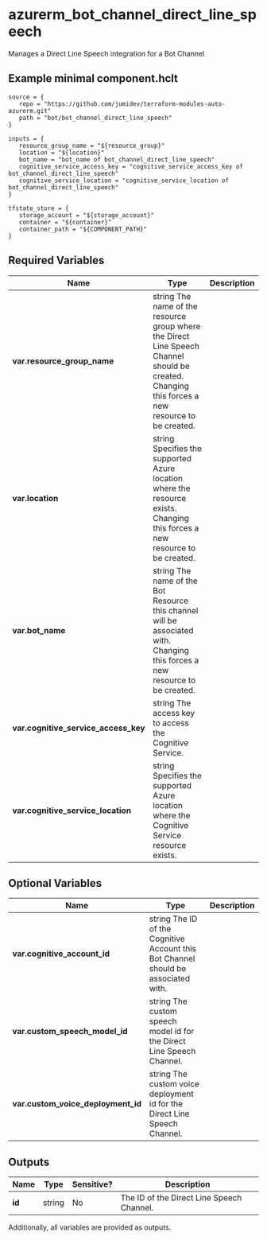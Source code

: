 # azurerm_bot_channel_direct_line_speech

Manages a Direct Line Speech integration for a Bot Channel

## Example minimal component.hclt

```hcl
source = {
   repo = "https://github.com/jumidev/terraform-modules-auto-azurerm.git" 
   path = "bot/bot_channel_direct_line_speech" 
}

inputs = {
   resource_group_name = "${resource_group}" 
   location = "${location}" 
   bot_name = "bot_name of bot_channel_direct_line_speech" 
   cognitive_service_access_key = "cognitive_service_access_key of bot_channel_direct_line_speech" 
   cognitive_service_location = "cognitive_service_location of bot_channel_direct_line_speech" 
}

tfstate_store = {
   storage_account = "${storage_account}" 
   container = "${container}" 
   container_path = "${COMPONENT_PATH}" 
}

```

## Required Variables

| Name | Type |  Description |
| ---- | --------- |  ----------- |
| **var.resource_group_name** | string  The name of the resource group where the Direct Line Speech Channel should be created. Changing this forces a new resource to be created. | 
| **var.location** | string  Specifies the supported Azure location where the resource exists. Changing this forces a new resource to be created. | 
| **var.bot_name** | string  The name of the Bot Resource this channel will be associated with. Changing this forces a new resource to be created. | 
| **var.cognitive_service_access_key** | string  The access key to access the Cognitive Service. | 
| **var.cognitive_service_location** | string  Specifies the supported Azure location where the Cognitive Service resource exists. | 

## Optional Variables

| Name | Type |  Description |
| ---- | --------- |  ----------- |
| **var.cognitive_account_id** | string  The ID of the Cognitive Account this Bot Channel should be associated with. | 
| **var.custom_speech_model_id** | string  The custom speech model id for the Direct Line Speech Channel. | 
| **var.custom_voice_deployment_id** | string  The custom voice deployment id for the Direct Line Speech Channel. | 



## Outputs

| Name | Type | Sensitive? | Description |
| ---- | ---- | --------- | --------- |
| **id** | string | No  | The ID of the Direct Line Speech Channel. | 

Additionally, all variables are provided as outputs.
